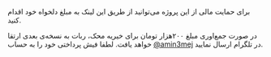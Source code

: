 برای حمایت مالی از این پروژه می‌توانید از طریق این لینک به مبلغ دلخواه خود اقدام کنید.

در صورت جمع‌اوری مبلغ ۲۰۰هزار تومان برای خیریه محک، ربات به نسخه‌ی بعدی ارتقا خواهد یافت.
لطفا فیش پرداختی خود را به حساب [@amin3mej](https://t.me/amin3mej) در تلگرام ارسال نمایید.
